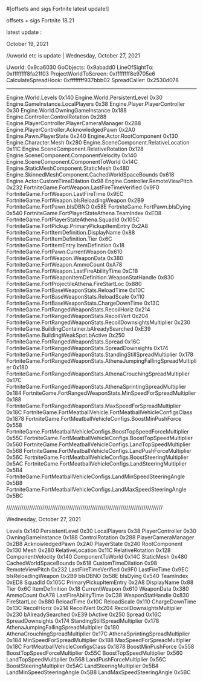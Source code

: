 #[offsets and sigs Fortnite latest update!]

offsets + sigs Fortnite 18.21

latest update :

October 19, 2021

//uworld etc is update | Wednesday, October 27, 2021

Uworld: 0x9ca6030
GoObjects: 0x9abadd0
LineOfSightTo: 0xffffffff8fa21f03
ProjectWorldToScreen: 0xffffffff8e9705e6
CalculateSpreadHook: 0xffffffff937bbb02
SpreadCaller: 0x2530d078

-------------------

Engine.World.Levels 0x140
Engine.World.PersistentLevel 0x30
Engine.GameInstance.LocalPlayers 0x38
Engine.Player.PlayerController 0x30
Engine.World.OwningGameInstance 0x188
Engine.Controller.ControlRotation 0x288
Engine.PlayerController.PlayerCameraManager 0x2B8
Engine.PlayerController.AcknowledgedPawn 0x2A0
Engine.Pawn.PlayerState 0x240
Engine.Actor.RootComponent 0x130
Engine.Character.Mesh 0x280
Engine.SceneComponent.RelativeLocation 0x11C
Engine.SceneComponent.RelativeRotation 0x128
Engine.SceneComponent.ComponentVelocity 0x140
Engine.SceneComponent.ComponentToWorld 0x14C
Engine.StaticMeshComponent.StaticMesh 0x480
Engine.SkinnedMeshComponent.CachedWorldSpaceBounds 0x618
Engine.Actor.CustomTimeDilation 0x98
Engine.Controller.RemoteViewPitch 0x232
FortniteGame.FortWeapon.LastFireTimeVerified 0x9F0
FortniteGame.FortWeapon.LastFireTime 0x9EC
FortniteGame.FortWeapon.bIsReloadingWeapon 0x2B9
FortniteGame.FortPawn.bIsDBNO 0x58E
FortniteGame.FortPawn.bIsDying 0x540
FortniteGame.FortPlayerStateAthena.TeamIndex 0xED8
FortniteGame.FortPlayerStateAthena.SquadId 0x105C
FortniteGame.FortPickup.PrimaryPickupItemEntry 0x2A8
FortniteGame.FortItemDefinition.DisplayName 0x88
FortniteGame.FortItemDefinition.Tier 0x6C
FortniteGame.FortItemEntry.ItemDefinition 0x18
FortniteGame.FortPawn.CurrentWeapon 0x610
FortniteGame.FortWeapon.WeaponData 0x380
FortniteGame.FortWeapon.AmmoCount 0xA78
FortniteGame.FortWeapon.LastFireAbilityTime 0xC18
FortniteGame.FortWeaponItemDefinition.WeaponStatHandle 0x830
FortniteGame.FortProjectileAthena.FireStartLoc 0x880
FortniteGame.FortBaseWeaponStats.ReloadTime 0x10C
FortniteGame.FortBaseWeaponStats.ReloadScale 0x110
FortniteGame.FortBaseWeaponStats.ChargeDownTime 0x13C
FortniteGame.FortRangedWeaponStats.RecoilHoriz 0x214
FortniteGame.FortRangedWeaponStats.RecoilVert 0x204
FortniteGame.FortRangedWeaponStats.RecoilDownsightsMultiplier 0x230
FortniteGame.BuildingContainer.bAlreadySearched 0xE39
FortniteGame.BuildingWeakSpot.bActive 0x250
FortniteGame.FortRangedWeaponStats.Spread 0x16C
FortniteGame.FortRangedWeaponStats.SpreadDownsights 0x174
FortniteGame.FortRangedWeaponStats.StandingStillSpreadMultiplier 0x178
FortniteGame.FortRangedWeaponStats.AthenaJumpingFallingSpreadMultiplier 0x180
FortniteGame.FortRangedWeaponStats.AthenaCrouchingSpreadMultiplier 0x17C
FortniteGame.FortRangedWeaponStats.AthenaSprintingSpreadMultiplier 0x184
FortniteGame.FortRangedWeaponStats.MinSpeedForSpreadMultiplier 0x188
FortniteGame.FortRangedWeaponStats.MaxSpeedForSpreadMultiplier 0x18C
FortniteGame.FortMeatballVehicle.FortMeatballVehicleConfigsClass 0x1878
FortniteGame.FortMeatballVehicleConfigs.BoostMinPushForce 0x558
FortniteGame.FortMeatballVehicleConfigs.BoostTopSpeedForceMultiplier 0x55C
FortniteGame.FortMeatballVehicleConfigs.BoostTopSpeedMultiplier 0x560
FortniteGame.FortMeatballVehicleConfigs.LandTopSpeedMultiplier 0x568
FortniteGame.FortMeatballVehicleConfigs.LandPushForceMultiplier 0x56C
FortniteGame.FortMeatballVehicleConfigs.BoostSteeringMultiplier 0x5AC
FortniteGame.FortMeatballVehicleConfigs.LandSteeringMultiplier 0x5B4
FortniteGame.FortMeatballVehicleConfigs.LandMinSpeedSteeringAngle 0x5B8
FortniteGame.FortMeatballVehicleConfigs.LandMaxSpeedSteeringAngle 0x5BC

//////////////////////////////////////////////////////////////////////////////////

Wednesday, October 27, 2021

Levels 0x140
PersistentLevel 0x30
LocalPlayers 0x38
PlayerController 0x30
OwningGameInstance 0x188
ControlRotation 0x288
PlayerCameraManager 0x2B8
AcknowledgedPawn 0x2A0
PlayerState 0x240
RootComponent 0x130
Mesh 0x280
RelativeLocation 0x11C
RelativeRotation 0x128
ComponentVelocity 0x140
ComponentToWorld 0x14C
StaticMesh 0x480
CachedWorldSpaceBounds 0x618
CustomTimeDilation 0x98
RemoteViewPitch 0x232
LastFireTimeVerified 0x9F0
LastFireTime 0x9EC
bIsReloadingWeapon 0x2B9
bIsDBNO 0x58E
bIsDying 0x540
TeamIndex 0xED8
SquadId 0x105C
PrimaryPickupItemEntry 0x2A8
DisplayName 0x88
Tier 0x6C
ItemDefinition 0x18
CurrentWeapon 0x610
WeaponData 0x380
AmmoCount 0xA78
LastFireAbilityTime 0xC38
WeaponStatHandle 0x830
FireStartLoc 0x880
ReloadTime 0x10C
ReloadScale 0x110
ChargeDownTime 0x13C
RecoilHoriz 0x214
RecoilVert 0x204
RecoilDownsightsMultiplier 0x230
bAlreadySearched 0xE39
bActive 0x250
Spread 0x16C
SpreadDownsights 0x174
StandingStillSpreadMultiplier 0x178
AthenaJumpingFallingSpreadMultiplier 0x180
AthenaCrouchingSpreadMultiplier 0x17C
AthenaSprintingSpreadMultiplier 0x184
MinSpeedForSpreadMultiplier 0x188
MaxSpeedForSpreadMultiplier 0x18C
FortMeatballVehicleConfigsClass 0x1878
BoostMinPushForce 0x558
BoostTopSpeedForceMultiplier 0x55C
BoostTopSpeedMultiplier 0x560
LandTopSpeedMultiplier 0x568
LandPushForceMultiplier 0x56C
BoostSteeringMultiplier 0x5AC
LandSteeringMultiplier 0x5B4
LandMinSpeedSteeringAngle 0x5B8
LandMaxSpeedSteeringAngle 0x5BC
